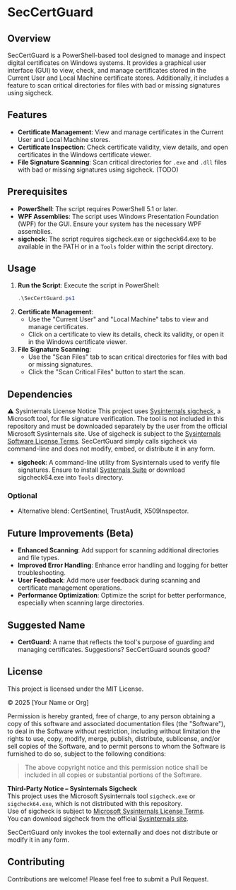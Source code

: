 
# SecCertGuard

## Overview
SecCertGuard is a PowerShell-based tool designed to manage and inspect digital certificates on Windows systems. It provides a graphical user interface (GUI) to view, check, and manage certificates stored in the Current User and Local Machine certificate stores. Additionally, it includes a feature to scan critical directories for files with bad or missing signatures using sigcheck.

## Features
- **Certificate Management**: View and manage certificates in the Current User and Local Machine stores.
- **Certificate Inspection**: Check certificate validity, view details, and open certificates in the Windows certificate viewer.
- **File Signature Scanning**: Scan critical directories for `.exe` and `.dll` files with bad or missing signatures using sigcheck. (TODO)

## Prerequisites
- **PowerShell**: The script requires PowerShell 5.1 or later.
- **WPF Assemblies**: The script uses Windows Presentation Foundation (WPF) for the GUI. Ensure your system has the necessary WPF assemblies.
- **sigcheck**: The script requires sigcheck.exe or sigcheck64.exe to be available in the PATH or in a `Tools` folder within the script directory.

## Usage
1. **Run the Script**: Execute the script in PowerShell:
   ```powershell
   .\SecCertGuard.ps1
   ```
2. **Certificate Management**:
   - Use the "Current User" and "Local Machine" tabs to view and manage certificates.
   - Click on a certificate to view its details, check its validity, or open it in the Windows certificate viewer.
3. **File Signature Scanning**:
   - Use the "Scan Files" tab to scan critical directories for files with bad or missing signatures.
   - Click the "Scan Critical Files" button to start the scan.

## Dependencies
⚠️ Sysinternals License Notice
This project uses [Sysinternals sigcheck](https://learn.microsoft.com/es-mx/sysinternals/downloads/sigcheck), a Microsoft tool, for file signature verification.
The tool is not included in this repository and must be downloaded separately by the user from the official Microsoft Sysinternals site.
Use of sigcheck is subject to the [Sysinternals Software License Terms](https://learn.microsoft.com/es-mx/sysinternals/license-terms).
SecCertGuard simply calls sigcheck via command-line and does not modify, embed, or distribute it in any form.
- **sigcheck**: A command-line utility from Sysinternals used to verify file signatures. Ensure to install [Systernals Suite](https://apps.microsoft.com/detail/9p7knl5rwt25) or download sigcheck64.exe into `Tools` directory.
### Optional
- Alternative blend: CertSentinel, TrustAudit, X509Inspector.

## Future Improvements (Beta)
- **Enhanced Scanning**: Add support for scanning additional directories and file types.
- **Improved Error Handling**: Enhance error handling and logging for better troubleshooting.
- **User Feedback**: Add more user feedback during scanning and certificate management operations.
- **Performance Optimization**: Optimize the script for better performance, especially when scanning large directories.

## Suggested Name
- **CertGuard**: A name that reflects the tool's purpose of guarding and managing certificates. Suggestions? SecCertGuard sounds good?

## License

This project is licensed under the MIT License.

© 2025 [Your Name or Org]

Permission is hereby granted, free of charge, to any person obtaining a copy of this software and associated documentation files (the "Software"), to deal in the Software without restriction, including without limitation the rights to use, copy, modify, merge, publish, distribute, sublicense, and/or sell copies of the Software, and to permit persons to whom the Software is furnished to do so, subject to the following conditions:

> The above copyright notice and this permission notice shall be included in all copies or substantial portions of the Software.

**Third-Party Notice – Sysinternals Sigcheck**  
This project uses the Microsoft Sysinternals tool `sigcheck.exe` or `sigcheck64.exe`, which is not distributed with this repository.  
Use of sigcheck is subject to [Microsoft Sysinternals License Terms](https://learn.microsoft.com/sysinternals/license-terms).  
You can download sigcheck from the official [Sysinternals site](https://learn.microsoft.com/sysinternals/downloads/sigcheck).

SecCertGuard only invokes the tool externally and does not distribute or modify it in any form.

## Contributing
Contributions are welcome! Please feel free to submit a Pull Request.

